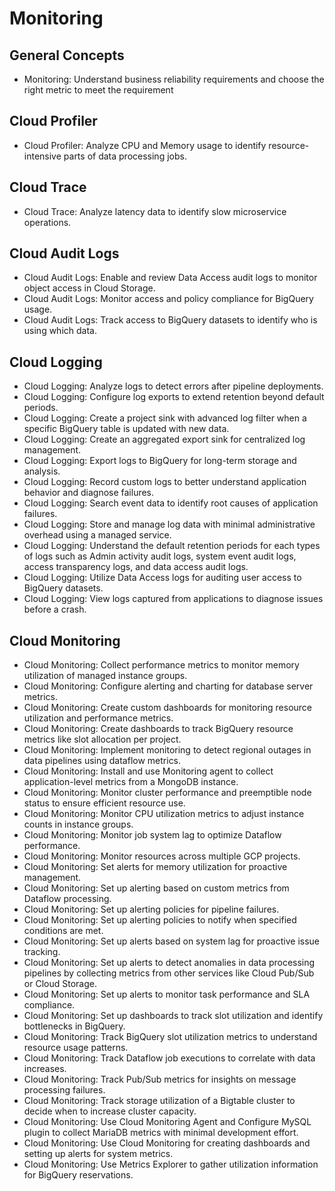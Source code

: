 # Monitoring

## General Concepts
* Monitoring: Understand business reliability requirements and choose the right metric to meet the requirement

## Cloud Profiler
* Cloud Profiler: Analyze CPU and Memory usage to identify resource-intensive parts of data processing jobs.

## Cloud Trace
* Cloud Trace: Analyze latency data to identify slow microservice operations.

## Cloud Audit Logs
* Cloud Audit Logs: Enable and review Data Access audit logs to monitor object access in Cloud Storage.
* Cloud Audit Logs: Monitor access and policy compliance for BigQuery usage.
* Cloud Audit Logs: Track access to BigQuery datasets to identify who is using which data.

## Cloud Logging
* Cloud Logging: Analyze logs to detect errors after pipeline deployments.
* Cloud Logging: Configure log exports to extend retention beyond default periods.
* Cloud Logging: Create a project sink with advanced log filter when a specific BigQuery table is updated with new data.
* Cloud Logging: Create an aggregated export sink for centralized log management.
* Cloud Logging: Export logs to BigQuery for long-term storage and analysis.
* Cloud Logging: Record custom logs to better understand application behavior and diagnose failures.
* Cloud Logging: Search event data to identify root causes of application failures.
* Cloud Logging: Store and manage log data with minimal administrative overhead using a managed service.
* Cloud Logging: Understand the default retention periods for each types of logs such as Admin activity audit logs, system event audit logs, access transparency logs, and data access audit logs.
* Cloud Logging: Utilize Data Access logs for auditing user access to BigQuery datasets.
* Cloud Logging: View logs captured from applications to diagnose issues before a crash.

## Cloud Monitoring
* Cloud Monitoring: Collect performance metrics to monitor memory utilization of managed instance groups.
* Cloud Monitoring: Configure alerting and charting for database server metrics.
* Cloud Monitoring: Create custom dashboards for monitoring resource utilization and performance metrics.
* Cloud Monitoring: Create dashboards to track BigQuery resource metrics like slot allocation per project.
* Cloud Monitoring: Implement monitoring to detect regional outages in data pipelines using dataflow metrics.
* Cloud Monitoring: Install and use Monitoring agent to collect application-level metrics from a MongoDB instance.
* Cloud Monitoring: Monitor cluster performance and preemptible node status to ensure efficient resource use.
* Cloud Monitoring: Monitor CPU utilization metrics to adjust instance counts in instance groups.
* Cloud Monitoring: Monitor job system lag to optimize Dataflow performance.
* Cloud Monitoring: Monitor resources across multiple GCP projects.
* Cloud Monitoring: Set alerts for memory utilization for proactive management.
* Cloud Monitoring: Set up alerting based on custom metrics from Dataflow processing.
* Cloud Monitoring: Set up alerting policies for pipeline failures.
* Cloud Monitoring: Set up alerting policies to notify when specified conditions are met.
* Cloud Monitoring: Set up alerts based on system lag for proactive issue tracking.
* Cloud Monitoring: Set up alerts to detect anomalies in data processing pipelines by collecting metrics from other services like Cloud Pub/Sub or Cloud Storage.
* Cloud Monitoring: Set up alerts to monitor task performance and SLA compliance.
* Cloud Monitoring: Set up dashboards to track slot utilization and identify bottlenecks in BigQuery.
* Cloud Monitoring: Track BigQuery slot utilization metrics to understand resource usage patterns.
* Cloud Monitoring: Track Dataflow job executions to correlate with data increases.
* Cloud Monitoring: Track Pub/Sub metrics for insights on message processing failures.
* Cloud Monitoring: Track storage utilization of a Bigtable cluster to decide when to increase cluster capacity.
* Cloud Monitoring: Use Cloud Monitoring Agent and Configure MySQL plugin to collect MariaDB metrics with minimal development effort.
* Cloud Monitoring: Use Cloud Monitoring for creating dashboards and setting up alerts for system metrics.
* Cloud Monitoring: Use Metrics Explorer to gather utilization information for BigQuery reservations.
